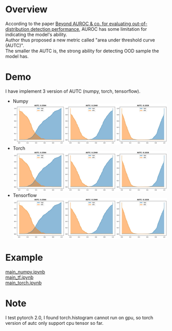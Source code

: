 # Overview
According to the paper [Beyond AUROC & co. for evaluating
out-of-distribution detection performance](https://arxiv.org/abs/2306.14658), AUROC has some limitation for indicating the model's ability.   
Author thus proposed a new metric called "area under threshold curve (AUTC)".  
The smaller the AUTC is, the strong ability for detecting OOD sample the model has.

# Demo
I have implement 3 version of AUTC (numpy, torch, tensorflow).
- Numpy
![](assets/np.jpg)
- Torch
![](assets/pt.jpg)
- Tensorflow
![](assets/tf.jpg)

# Example
[main_numpy.ipynb](main_numpy.ipynb)  
[main_tf.ipynb](main_tf.ipynb)  
[main_torch.ipynb](main_torch.ipynb)  

# Note
I test pytorch 2.0, I found torch.histogram cannot run on gpu, so torch version of autc only support cpu tensor so far.
